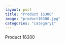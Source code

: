 ```yaml
---
layout: post
title: "Product 16300"
image: "product16300.jpg"
categories: "category1"
---
```

Product 16300
